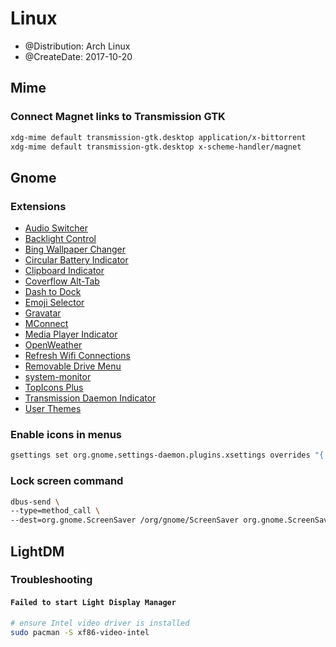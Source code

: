 # Linux

* @Distribution: Arch Linux
* @CreateDate: 2017-10-20

## Mime

### Connect Magnet links to Transmission GTK
```sh
xdg-mime default transmission-gtk.desktop application/x-bittorrent
xdg-mime default transmission-gtk.desktop x-scheme-handler/magnet
```

## Gnome

### Extensions
- [Audio Switcher](https://extensions.gnome.org/extension/1092/audio-switcher/)
- [Backlight Control](https://extensions.gnome.org/extension/1293/backlight-control/)
- [Bing Wallpaper Changer](https://extensions.gnome.org/extension/1262/bing-wallpaper-changer/)
- [Circular Battery Indicator](https://extensions.gnome.org/extension/1244/circular-battery-indicator/)
- [Clipboard Indicator](https://extensions.gnome.org/extension/779/clipboard-indicator/)
- [Coverflow Alt-Tab](https://extensions.gnome.org/extension/97/coverflow-alt-tab/)
- [Dash to Dock](https://extensions.gnome.org/extension/307/dash-to-dock/)
- [Emoji Selector](https://extensions.gnome.org/extension/1162/emoji-selector/)
- [Gravatar](https://extensions.gnome.org/extension/1015/gravatar/)
- [MConnect](https://extensions.gnome.org/extension/1272/mconnect/)
- [Media Player Indicator](https://extensions.gnome.org/extension/55/media-player-indicator/)
- [OpenWeather](https://extensions.gnome.org/extension/750/openweather/)
- [Refresh Wifi Connections](https://extensions.gnome.org/extension/905/refresh-wifi-connections/)
- [Removable Drive Menu](https://extensions.gnome.org/extension/7/removable-drive-menu/)
- [system-monitor](https://extensions.gnome.org/extension/120/system-monitor/)
- [TopIcons Plus](https://extensions.gnome.org/extension/1031/topicons/)
- [Transmission Daemon Indicator](https://extensions.gnome.org/extension/365/transmission-daemon-indicator/)
- [User Themes](https://extensions.gnome.org/extension/19/user-themes/)

### Enable icons in menus
```sh
gsettings set org.gnome.settings-daemon.plugins.xsettings overrides "{'Gtk/ButtonImages': <1>, 'Gtk/MenuImages': <1>}"
```

### Lock screen command
```sh 
dbus-send \
--type=method_call \
--dest=org.gnome.ScreenSaver /org/gnome/ScreenSaver org.gnome.ScreenSaver.Lock
```

## LightDM

### Troubleshooting

#### `Failed to start Light Display Manager`
```bash
# ensure Intel video driver is installed
sudo pacman -S xf86-video-intel
```